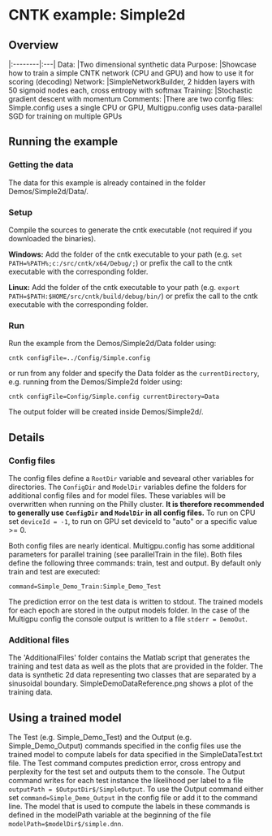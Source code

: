 # CNTK example: Simple2d 

## Overview

|:--------|:---|
Data:     |Two dimensional synthetic data
Purpose:  |Showcase how to train a simple CNTK network (CPU and GPU) and how to use it for scoring (decoding)
Network:  |SimpleNetworkBuilder, 2 hidden layers with 50 sigmoid nodes each, cross entropy with softmax
Training: |Stochastic gradient descent with momentum
Comments: |There are two config files: Simple.config uses a single CPU or GPU, Multigpu.config uses data-parallel SGD for training on multiple GPUs

## Running the example

### Getting the data

The data for this example is already contained in the folder Demos/Simple2d/Data/.

### Setup

Compile the sources to generate the cntk executable (not required if you downloaded the binaries).

__Windows:__ Add the folder of the cntk executable to your path 
(e.g. `set PATH=%PATH%;c:/src/cntk/x64/Debug/;`) 
or prefix the call to the cntk executable with the corresponding folder. 

__Linux:__ Add the folder of the cntk executable to your path 
(e.g. `export PATH=$PATH:$HOME/src/cntk/build/debug/bin/`) 
or prefix the call to the cntk executable with the corresponding folder. 

### Run

Run the example from the Demos/Simple2d/Data folder using:

`cntk configFile=../Config/Simple.config`

or run from any folder and specify the Data folder as the `currentDirectory`, 
e.g. running from the Demos/Simple2d folder using:

`cntk configFile=Config/Simple.config currentDirectory=Data`

The output folder will be created inside Demos/Simple2d/.

## Details

### Config files

The config files define a `RootDir` variable and sevearal other variables for directories. 
The `ConfigDir` and `ModelDir` variables define the folders for additional config files and for model files. 
These variables will be overwritten when running on the Philly cluster. 
__It is therefore recommended to generally use `ConfigDir` and `ModelDir` in all config files.__ 
To run on CPU set `deviceId = -1`, to run on GPU set deviceId to "auto" or a specific value >= 0.

Both config files are nearly identical. 
Multigpu.config has some additional parameters for parallel training (see parallelTrain in the file).
Both files define the following three commands: train, test and output. 
By default only train and test are executed:

`command=Simple_Demo_Train:Simple_Demo_Test`

The prediction error on the test data is written to stdout. 
The trained models for each epoch are stored in the output models folder. 
In the case of the Multigpu config the console output is written to a file `stderr = DemoOut`.

### Additional files

The 'AdditionalFiles' folder contains the Matlab script that generates the 
training and test data as well as the plots that are provided in the folder. 
The data is synthetic 2d data representing two classes that are separated by a sinusoidal boundary. 
SimpleDemoDataReference.png shows a plot of the training data.

## Using a trained model

The Test (e.g. Simple_Demo_Test) and the Output (e.g. Simple_Demo_Output) commands 
specified in the config files use the trained model to compute labels for data specified in the SimpleDataTest.txt file. 
The Test command computes prediction error, cross entropy and perplexity for the test set and outputs them to the console. 
The Output command writes for each test instance the likelihood per label to a file `outputPath = $OutputDir$/SimpleOutput`. 
To use the Output command either set `command=Simple_Demo_Output` in the config file or add it to the command line.
The model that is used to compute the labels in these commands is defined 
in the modelPath variable at the beginning of the file `modelPath=$modelDir$/simple.dnn`.
